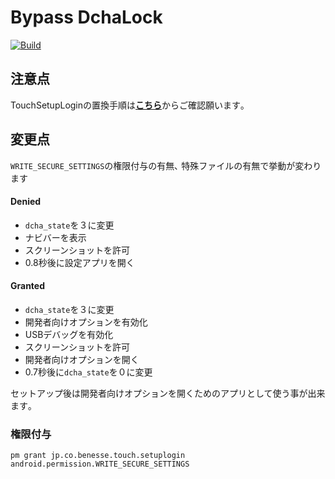 # Bypass DchaLock
[![Build](https://github.com/s1204IT/BypassDchaLock/actions/workflows/build.yml/badge.svg)](https://github.com/s1204IT/BypassDchaLock/actions/workflows/build.yml)
## 注意点
TouchSetupLoginの置換手順は[**こちら**](https://github.com/mouseos/Cpad_dcha_3_changer/blob/main/README.md#%E6%BA%96%E5%82%99 "mouseos/Cpad_dcha_3_changer")からご確認願います｡
<br>

## 変更点
`WRITE_SECURE_SETTINGS`の権限付与の有無､ 特殊ファイルの有無で挙動が変わります
#### Denied
- `dcha_state`を３に変更
- ナビバーを表示
- スクリーンショットを許可
- 0.8秒後に設定アプリを開く
#### Granted
- `dcha_state`を３に変更
- 開発者向けオプションを有効化
- USBデバッグを有効化
- スクリーンショットを許可
- 開発者向けオプションを開く
- 0.7秒後に`dcha_state`を０に変更

セットアップ後は開発者向けオプションを開くためのアプリとして使う事が出来ます｡

### 権限付与
```
pm grant jp.co.benesse.touch.setuplogin android.permission.WRITE_SECURE_SETTINGS
```

